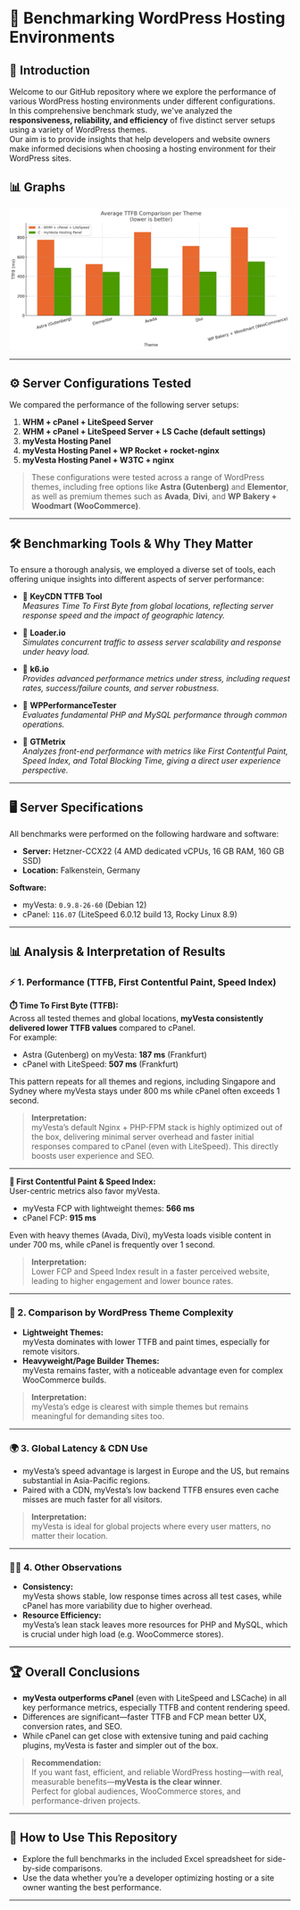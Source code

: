 # 🚀 Benchmarking WordPress Hosting Environments

## 📝 Introduction

Welcome to our GitHub repository where we explore the performance of various WordPress hosting environments under different configurations.  
In this comprehensive benchmark study, we've analyzed the **responsiveness, reliability, and efficiency** of five distinct server setups using a variety of WordPress themes.  
Our aim is to provide insights that help developers and website owners make informed decisions when choosing a hosting environment for their WordPress sites.

## 📊 Graphs

![Average TTFB](graphs/averagettfb.png)

---

## ⚙️ Server Configurations Tested

We compared the performance of the following server setups:

1. **WHM + cPanel + LiteSpeed Server**
2. **WHM + cPanel + LiteSpeed Server + LS Cache (default settings)**
3. **myVesta Hosting Panel**
4. **myVesta Hosting Panel + WP Rocket + rocket-nginx**
5. **myVesta Hosting Panel + W3TC + nginx**

> These configurations were tested across a range of WordPress themes, including free options like **Astra (Gutenberg)** and **Elementor**, as well as premium themes such as **Avada**, **Divi**, and **WP Bakery + Woodmart (WooCommerce)**.

---

## 🛠️ Benchmarking Tools & Why They Matter

To ensure a thorough analysis, we employed a diverse set of tools, each offering unique insights into different aspects of server performance:

- 🔸 **KeyCDN TTFB Tool**  
  *Measures Time To First Byte from global locations, reflecting server response speed and the impact of geographic latency.*

- 🔸 **Loader.io**  
  *Simulates concurrent traffic to assess server scalability and response under heavy load.*

- 🔸 **k6.io**  
  *Provides advanced performance metrics under stress, including request rates, success/failure counts, and server robustness.*

- 🔸 **WPPerformanceTester**  
  *Evaluates fundamental PHP and MySQL performance through common operations.*

- 🔸 **GTMetrix**  
  *Analyzes front-end performance with metrics like First Contentful Paint, Speed Index, and Total Blocking Time, giving a direct user experience perspective.*

---

## 🖥️ Server Specifications

All benchmarks were performed on the following hardware and software:

- **Server:** Hetzner-CCX22 (4 AMD dedicated vCPUs, 16 GB RAM, 160 GB SSD)
- **Location:** Falkenstein, Germany

**Software:**
- myVesta: `0.9.8-26-60` (Debian 12)
- cPanel: `116.07` (LiteSpeed 6.0.12 build 13, Rocky Linux 8.9)

---

## 📊 Analysis & Interpretation of Results

### ⚡ 1. Performance (TTFB, First Contentful Paint, Speed Index)

**⏱️ Time To First Byte (TTFB):**  
Across all tested themes and global locations, **myVesta consistently delivered lower TTFB values** compared to cPanel.  
For example:  
- Astra (Gutenberg) on myVesta: **187 ms** (Frankfurt)  
- cPanel with LiteSpeed: **507 ms** (Frankfurt)

This pattern repeats for all themes and regions, including Singapore and Sydney where myVesta stays under 800 ms while cPanel often exceeds 1 second.

> **Interpretation:**  
> myVesta’s default Nginx + PHP-FPM stack is highly optimized out of the box, delivering minimal server overhead and faster initial responses compared to cPanel (even with LiteSpeed). This directly boosts user experience and SEO.

---

**🎨 First Contentful Paint & Speed Index:**  
User-centric metrics also favor myVesta.  
- myVesta FCP with lightweight themes: **566 ms**  
- cPanel FCP: **915 ms**

Even with heavy themes (Avada, Divi), myVesta loads visible content in under 700 ms, while cPanel is frequently over 1 second.

> **Interpretation:**  
> Lower FCP and Speed Index result in a faster perceived website, leading to higher engagement and lower bounce rates.

---

### 🧩 2. Comparison by WordPress Theme Complexity

- **Lightweight Themes:**  
  myVesta dominates with lower TTFB and paint times, especially for remote visitors.
- **Heavyweight/Page Builder Themes:**  
  myVesta remains faster, with a noticeable advantage even for complex WooCommerce builds.

> **Interpretation:**  
> myVesta’s edge is clearest with simple themes but remains meaningful for demanding sites too.

---

### 🌍 3. Global Latency & CDN Use

- myVesta’s speed advantage is largest in Europe and the US, but remains substantial in Asia-Pacific regions.
- Paired with a CDN, myVesta’s low backend TTFB ensures even cache misses are much faster for all visitors.

> **Interpretation:**  
> myVesta is ideal for global projects where every user matters, no matter their location.

---

### 🧑‍💻 4. Other Observations

- **Consistency:**  
  myVesta shows stable, low response times across all test cases, while cPanel has more variability due to higher overhead.
- **Resource Efficiency:**  
  myVesta’s lean stack leaves more resources for PHP and MySQL, which is crucial under high load (e.g. WooCommerce stores).

---

## 🏆 Overall Conclusions

- **myVesta outperforms cPanel** (even with LiteSpeed and LSCache) in all key performance metrics, especially TTFB and content rendering speed.
- Differences are significant—faster TTFB and FCP mean better UX, conversion rates, and SEO.
- While cPanel can get close with extensive tuning and paid caching plugins, myVesta is faster and simpler out of the box.

> **Recommendation:**  
> If you want fast, efficient, and reliable WordPress hosting—with real, measurable benefits—**myVesta is the clear winner**.  
> Perfect for global audiences, WooCommerce stores, and performance-driven projects.

---

## 📂 How to Use This Repository

- Explore the full benchmarks in the included Excel spreadsheet for side-by-side comparisons.
- Use the data whether you’re a developer optimizing hosting or a site owner wanting the best performance.

---

